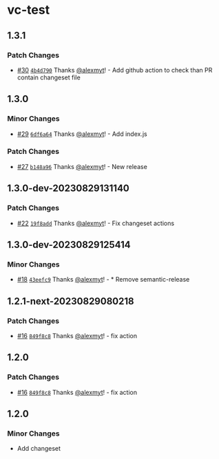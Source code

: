 # vc-test

## 1.3.1

### Patch Changes

- [#30](https://github.com/alexmyt/vc-test/pull/30) [`4b4d790`](https://github.com/alexmyt/vc-test/commit/4b4d7905a872a7e79e24a990c0a2e846ae0e866c) Thanks [@alexmyt](https://github.com/alexmyt)! - Add github action to check than PR contain changeset file

## 1.3.0

### Minor Changes

- [#29](https://github.com/alexmyt/vc-test/pull/29) [`6df6a64`](https://github.com/alexmyt/vc-test/commit/6df6a64203b1a1b1bccdce8b1dc0a59a6e9f179a) Thanks [@alexmyt](https://github.com/alexmyt)! - Add index.js

### Patch Changes

- [#27](https://github.com/alexmyt/vc-test/pull/27) [`b148a96`](https://github.com/alexmyt/vc-test/commit/b148a96f7b063856d9b859ff4e75b321ab8ccb0d) Thanks [@alexmyt](https://github.com/alexmyt)! - New release

## 1.3.0-dev-20230829131140

### Patch Changes

- [#22](https://github.com/alexmyt/vc-test/pull/22) [`19f8add`](https://github.com/alexmyt/vc-test/commit/19f8add2190ada298f50ce46f424d081fb2f4f90) Thanks [@alexmyt](https://github.com/alexmyt)! - Fix changeset actions

## 1.3.0-dev-20230829125414

### Minor Changes

- [#18](https://github.com/alexmyt/vc-test/pull/18) [`43eefc9`](https://github.com/alexmyt/vc-test/commit/43eefc9d94b09844a2bbbb5a104856e95349c4ee) Thanks [@alexmyt](https://github.com/alexmyt)! - \* Remove semantic-release

## 1.2.1-next-20230829080218

### Patch Changes

- [#16](https://github.com/alexmyt/vc-test/pull/16) [`849f8c8`](https://github.com/alexmyt/vc-test/commit/849f8c86fdea436f5d1c50139e8c60214aa0afae) Thanks [@alexmyt](https://github.com/alexmyt)! - fix action

## 1.2.0

### Patch Changes

- [#16](https://github.com/alexmyt/vc-test/pull/16) [`849f8c8`](https://github.com/alexmyt/vc-test/commit/849f8c86fdea436f5d1c50139e8c60214aa0afae) Thanks [@alexmyt](https://github.com/alexmyt)! - fix action

## 1.2.0

### Minor Changes

- Add changeset
